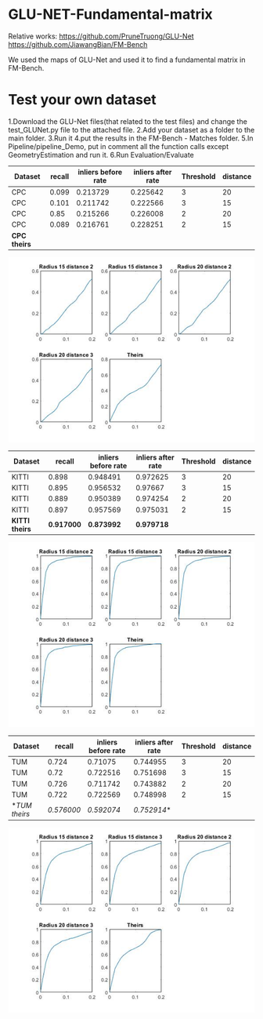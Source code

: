 # GLU-NET-Fundamental-matrix
Relative works:
https://github.com/PruneTruong/GLU-Net
https://github.com/JiawangBian/FM-Bench

We used the maps of GLU-Net and used it to find a fundamental matrix in FM-Bench.

# Test your own dataset
1.Download the GLU-Net files(that related to the test files) and change the test_GLUNet.py file to the attached file.
2.Add your dataset as a folder to the main folder.
3.Run it
4.put the results in the FM-Bench - Matches folder.
5.In Pipeline/pipeline_Demo, put in comment all the function calls except GeometryEstimation and run it.
6.Run Evaluation/Evaluate

Dataset	| recall | inliers before rate | inliers after rate	| Threshold	| distance
--- | --- |--- |--- |--- | ---
CPC |	0.099	| 0.213729 | 0.225642	| 3 |	20
CPC | 0.101 |	0.211742 | 0.222566 | 3 | 15
CPC | 0.85 | 0.215266	| 0.226008 | 2 | 20
CPC | 0.089 | 0.216761 | 0.228251 | 2	| 15
**CPC theirs** |

![alt text](Results/CPC.jpg)

Dataset	| recall | inliers before rate | inliers after rate	| Threshold	| distance
--- | --- |--- |--- |--- | ---
KITTI	| 0.898 |	0.948491 | 0.972625 |	3	| 20
KITTI	| 0.895	| 0.956532	| 0.97667	| 3	| 15
KITTI	| 0.889	| 0.950389	| 0.974254 |	2 |	20
KITTI	| 0.897	| 0.957569	| 0.975031	| 2	| 15
**KITTI theirs** | **0.917000** | **0.873992** | **0.979718**

![alt text](Results/KITTI.jpg)

Dataset	| recall | inliers before rate | inliers after rate	| Threshold	| distance
--- | --- |--- |--- |--- | ---
TUM |	0.724	| 0.71075 |	0.744955 |	3 |	20
TUM | 0.72 |	0.722516 |	0.751698 |	3 |	15
TUM | 0.726 |	0.711742 |	0.743882 |	2 |	20
TUM | 0.722	| 0.722569 | 0.748998 | 2	| 15
**TUM theirs* |*0.576000* | *0.592074* | *0.752914**

![alt text](Results/TUM.jpg)

